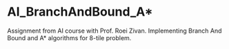 # AI_BranchAndBound_A*
Assignment from AI course with Prof. Roei Zivan. Implementing Branch And Bound and A* algorithms for 8-tile problem.
